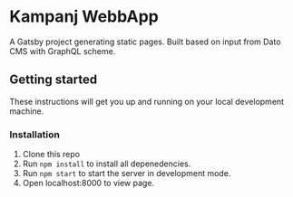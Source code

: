 
# Kampanj WebbApp

A Gatsby project generating static pages. Built based on input from Dato CMS with GraphQL scheme.

## Getting started

These instructions will get you up and running on your local development machine.

### Installation

1. Clone this repo
2. Run `npm install` to install all depenedencies.
3. Run `npm start` to start the server in development mode.
4. Open localhost:8000 to view page.
